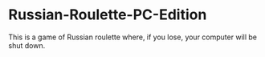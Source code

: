 # Russian-Roulette-PC-Edition
This is a game of Russian roulette where, if you lose, your computer will be shut down.
